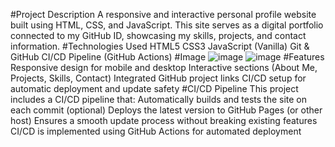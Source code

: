 #Project Description
A responsive and interactive personal profile website built using HTML, CSS, and JavaScript. This site serves as a digital portfolio connected to my GitHub ID, showcasing my skills, projects, and contact information.
#Technologies Used
HTML5
CSS3
JavaScript (Vanilla)
Git & GitHub 
CI/CD Pipeline (GitHub Actions)
#Image
![image](https://github.com/user-attachments/assets/2065b946-8406-493c-a308-3facb2178032)
![image](https://github.com/user-attachments/assets/d64b1dac-5f99-4e83-884f-19c179853db2)
#Features
Responsive design for mobile and desktop
Interactive sections (About Me, Projects, Skills, Contact)
Integrated GitHub project links
CI/CD setup for automatic deployment and update safety
#CI/CD Pipeline
This project includes a CI/CD pipeline that:
Automatically builds and tests the site on each commit (optional)
Deploys the latest version to GitHub Pages (or other host)
Ensures a smooth update process without breaking existing features
CI/CD is implemented using GitHub Actions for automated deployment
